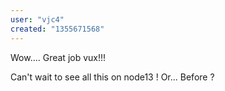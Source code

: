 ```yaml
---
user: "vjc4"
created: "1355671568"
---
```


Wow.... Great job vux!!!

Can't wait to see all this on node13 ! Or... Before ?
